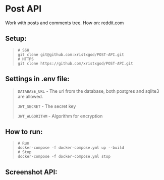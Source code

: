 # Post API

Work with posts and comments tree. How on: reddit.com


## Setup:
> ```shell
> # SSH
> git clone git@github.com:xristxgod/POST-API.git
> # HTTPS
> git clone https://github.com/xristxgod/POST-API.git
> ```


## Settings in .env file:
> `DATABASE_URL` - The url from the database, both postgres and sqlite3 are allowed.
> 
> `JWT_SECRET` - The secret key
> 
> `JWT_ALGORITHM` - Algorithm for encryption


## How to run:
> ```shell
> # Run
> docker-compose -f docker-compose.yml up --build
> # Stop
> docker-compose -f docker-compose.yml stop
> ```


## Screenshot API: